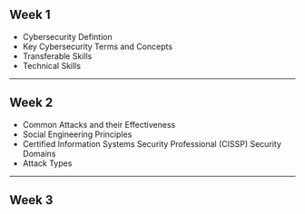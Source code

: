 ## Week 1
- Cybersecurity Defintion
- Key Cybersecurity Terms and Concepts
- Transferable Skills
- Technical Skills

---
## Week 2
- Common Attacks and their Effectiveness
- Social Engineering Principles
- Certified Information Systems Security Professional (CISSP) Security Domains
- Attack Types

---
## Week 3

